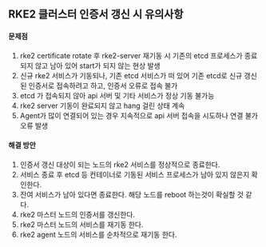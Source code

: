 ## RKE2 클러스터 인증서 갱신 시 유의사항

#### 문제점

1. rke2 certificate rotate 후 rke2-server 재기동 시 기존의 etcd 프로세스가 종료되지 않고 남아 있어 start가 되지 않는 현상 발생
2. 신규 rke2 서비스가 기동되나, 기존 etcd 서비스가 떠 있어 기존 etcd로 신규 갱신된 인증서로 접속하려고 하고, 인증서 오류로 접속 불가
3. etcd 가 접속되지 않아 api 서버 및 기타 서비스가 정상 기동 불가능
4. rke2 server 기동이 완료되지 않고 hang 걸린 상태 계속
5. Agent가 많이 연결되어 있는 경우 지속적으로 api 서버 접속을 시도하나 연결 불가 오류 발생

#### 해결 방안

1. 인증서 갱신 대상이 되는 노드의 rke2 서비스를 정상적으로 종료한다.
2. 서비스 종료 후 etcd 등 컨테이너로 기동된 서비스 프로세스가 남아 있지 않은지 확인한다.
3. 잔여 서비스가 남아 있다면 종료한다. 해당 노드를 reboot 하는것이 확실할 것 같다.
4. rke2 마스터 노드의 인증서를 갱신한다.
5. rke2 마스터 노드의 서비스를 재기동 한다.
6. rke2 agent 노드의 서비스를 순차적으로 재기동 한다.

